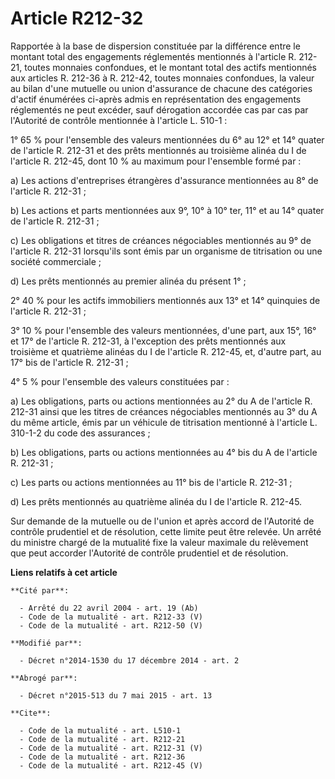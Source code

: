 # Article R212-32

Rapportée à la base de dispersion constituée par la différence entre le montant total des engagements réglementés mentionnés
à l'article R. 212-21, toutes monnaies confondues, et le montant total des actifs mentionnés aux articles R. 212-36 à R.
212-42, toutes monnaies confondues, la valeur au bilan d'une mutuelle ou union d'assurance de chacune des catégories d'actif
énumérées ci-après admis en représentation des engagements réglementés ne peut excéder, sauf dérogation accordée cas par cas
par l'Autorité de contrôle mentionnée à l'article L. 510-1 : 

1° 65 % pour l'ensemble des valeurs mentionnées du 6° au 12° et 14° quater de l'article R. 212-31 et des prêts mentionnés au
troisième alinéa du I de l'article R. 212-45, dont 10 % au maximum pour l'ensemble formé par : 

a) Les actions d'entreprises étrangères d'assurance mentionnées au 8° de l'article R. 212-31 ; 

b) Les actions et parts mentionnées aux 9°, 10° à 10° ter, 11° et au 14° quater de l'article R. 212-31 ; 

c) Les obligations et titres de créances négociables mentionnés au 9° de l'article R. 212-31 lorsqu'ils sont émis par un
organisme de titrisation ou une société commerciale ; 

d) Les prêts mentionnés au premier alinéa du présent 1° ; 

2° 40 % pour les actifs immobiliers mentionnés aux 13° et 14° quinquies de l'article R. 212-31 ; 

3° 10 % pour l'ensemble des valeurs mentionnées, d'une part, aux 15°, 16° et 17° de l'article R. 212-31, à l'exception des
prêts mentionnés aux troisième et quatrième alinéas du I de l'article R. 212-45, et, d'autre part, au 17° bis de l'article R.
212-31 ; 

4° 5 % pour l'ensemble des valeurs constituées par : 

a) Les obligations, parts ou actions mentionnées au 2° du A de l'article R. 212-31 ainsi que les titres de créances
négociables mentionnés au 3° du A du même article, émis par un véhicule de titrisation mentionné à l'article L. 310-1-2 du
code des assurances ; 

b) Les obligations, parts ou actions mentionnées au 4° bis du A de l'article R. 212-31 ; 

c) Les parts ou actions mentionnées au 11° bis de l'article R. 212-31 ; 

d) Les prêts mentionnés au quatrième alinéa du I de l'article R. 212-45. 

Sur demande de la mutuelle ou de l'union et après accord de l'Autorité de contrôle prudentiel et de résolution, cette limite
peut être relevée. Un arrêté du ministre chargé de la mutualité fixe la valeur maximale du relèvement que peut accorder
l'Autorité de contrôle prudentiel et de résolution.

**Liens relatifs à cet article**

	**Cité par**:

	  - Arrêté du 22 avril 2004 - art. 19 (Ab)
	  - Code de la mutualité - art. R212-33 (V)
	  - Code de la mutualité - art. R212-50 (V)

	**Modifié par**:

	  - Décret n°2014-1530 du 17 décembre 2014 - art. 2

	**Abrogé par**:

	  - Décret n°2015-513 du 7 mai 2015 - art. 13

	**Cite**:

	  - Code de la mutualité - art. L510-1
	  - Code de la mutualité - art. R212-21
	  - Code de la mutualité - art. R212-31 (V)
	  - Code de la mutualité - art. R212-36
	  - Code de la mutualité - art. R212-45 (V)
